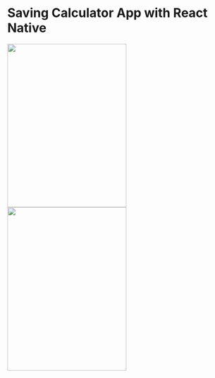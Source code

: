 # Saving Calculator App with React Native
<image src="images/1.jpg" height="370" width="270">
<image src="images/2.jpg" height="370" width="270">
